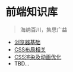 # 前端知识库

> 海纳百川，集思广益

- [浏览器基础](./doc/basic.md)
- [CSS布局相关](./doc/css_layout.md)
- [CSS渲染及动画优化](./doc/css_render.md)
- TBD...
